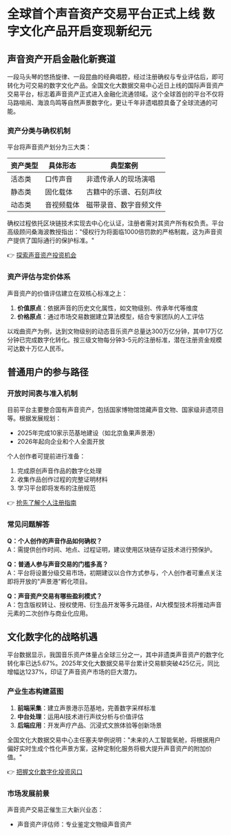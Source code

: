 # 全球首个声音资产交易平台正式上线 数字文化产品开启变现新纪元

## 声音资产开启金融化新赛道
一段马头琴的悠扬旋律、一段昆曲的经典唱腔，经过注册确权与专业评估后，即可转化为可交易的数字文化产品。全国文化大数据交易中心近日上线的国际声音资产交易平台，标志着声音资产正式进入金融化流通领域。这个全球首创的平台不仅将马路喧闹、海浪鸟鸣等自然声景数字化，更让千年非遗唱腔具备了全球流通的可能。

### 资产分类与确权机制
平台将声音资产划分为三大类：

| 资产类型 | 具体形态 | 典型案例 |
|---------|----------|----------|
| 活态类 | 口传声音 | 非遗传承人的现场演唱 |
| 静态类 | 固化载体 | 古籍中的乐谱、石刻声纹 |
| 动态类 | 音视频载体 | 磁带录音、数字音频文件 |

确权过程依托区块链技术实现去中心化认证，注册者需对其资产所有权负责。平台高级顾问桑海波教授指出："侵权行为将面临1000倍罚款的严格制裁，这为声音资产提供了国际通行的保护标准。"

👉 [探索声音资产投资机会](https://bit.ly/okx_welcome)

### 资产评估与定价体系
声音资产的价值评估建立在双核心标准之上：
1. **价值原点**：依据声音的历史文化属性，如文物级别、传承年代等维度
2. **价格原点**：通过市场交易数据建立算法模型，结合专家团队的人工评估

以戏曲资产为例，达到文物级别的动态音乐资产总量达300万亿分钟，其中17万亿分钟已完成数字化转化。按三级文物每分钟3-5元的注册标准，潜在注册资金规模可达数十万亿人民币。

## 普通用户的参与路径

### 开放时间表与准入机制
目前平台主要整合国有声音资产，包括国家博物馆馆藏声音文物、国家级非遗项目等。根据发展规划：
- 2025年完成10家示范基地建设（如北京鱼果声景港）
- 2026年起向企业和个人全面开放

个人创作者可提前进行准备：
1. 完成原创声音作品的数字化处理
2. 收集作品创作过程的完整证明材料
3. 学习平台即将发布的注册规范

👉 [抢先了解个人注册指南](https://bit.ly/okx_welcome)

### 常见问题解答
**Q：个人创作的声音作品如何确权？**  
A：需提供创作时间、地点、过程证明，建议使用区块链存证技术进行预保护。

**Q：普通人参与声音交易的门槛多高？**  
A：平台将设置分级交易市场，初期建议以合作方式参与，个人创作者可重点关注即将开放的"声景港"孵化项目。

**Q：声音资产交易有哪些盈利模式？**  
A：包含版权转让、授权使用、衍生品开发等多元路径，AI大模型技术将推动声音元素的二次创作与商业化应用。

## 文化数字化的战略机遇
平台数据显示，我国音乐资产体量占全球三分之一，其中非遗类声音资产的数字化转化率已达5.67%。2025年文化大数据交易平台累计交易额突破425亿元，同比增幅达1237%，印证了声音资产市场的巨大潜力。

### 产业生态构建蓝图
1. **前端采集**：建立声景港示范基地，完善数字采样标准
2. **中台处理**：运用AI技术进行声纹分析与价值评估
3. **后端应用**：开发声疗产品、沉浸式文旅体验等创新场景

全国文化大数据交易中心主任塞夫举例说明："未来的人工智能氧舱，将根据用户偏好实时生成个性化声景方案，这种定制化服务将极大提升声音资产的附加价值。"

👉 [把握文化数字化投资风口](https://bit.ly/okx_welcome)

### 市场发展前景
声音资产交易正催生三大新兴业态：
- 声音资产评估师：专业鉴定文物级声音资产